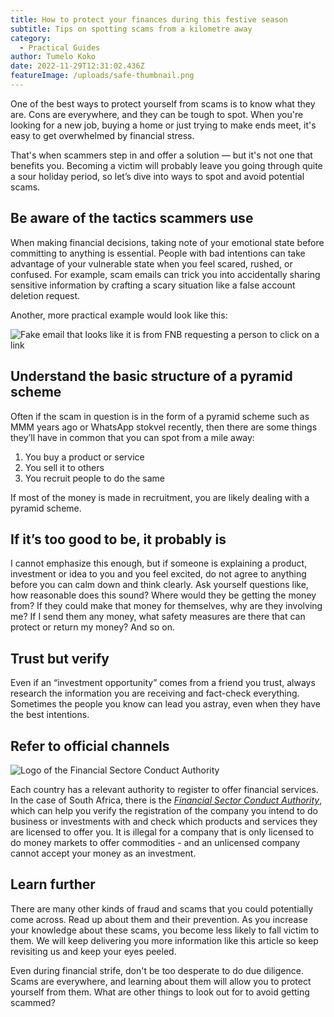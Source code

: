 ```yaml
---
title: How to protect your finances during this festive season
subtitle: Tips on spotting scams from a kilometre away
category:
  - Practical Guides
author: Tumelo Koko
date: 2022-11-29T12:31:02.436Z
featureImage: /uploads/safe-thumbnail.png
---
```

One of the best ways to protect yourself from scams is to know what they are. Cons are everywhere, and they can be tough to spot. When you're looking for a new job, buying a home or just trying to make ends meet, it's easy to get overwhelmed by financial stress.

That's when scammers step in and offer a solution — but it's not one that benefits you. Becoming a victim will probably leave you going through quite a sour holiday period, so let’s dive into ways to spot and avoid potential scams.

## [](<>)Be aware of the tactics scammers use

When making financial decisions, taking note of your emotional state before committing to anything is essential. People with bad intentions can take advantage of your vulnerable state when you feel scared, rushed, or confused. For example, scam emails can trick you into accidentally sharing sensitive information by crafting a scary situation like a false account deletion request.

Another, more practical example would look like this:

![Fake email that looks like it is from FNB requesting a person to click on a link](/uploads/screenshot.png "Scam email that looks like it from FNB.")

## [](<>)Understand the basic structure of a pyramid scheme

Often if the scam in question is in the form of a pyramid scheme such as MMM years ago or WhatsApp stokvel recently, then there are some things they’ll have in common that you can spot from a mile away:

1. You buy a product or service
2. You sell it to others
3. You recruit people to do the same

If most of the money is made in recruitment, you are likely dealing with a pyramid scheme.

## [](<>)If it’s too good to be, it probably is

I cannot emphasize this enough, but if someone is explaining a product, investment or idea to you and you feel excited, do not agree to anything before you can calm down and think clearly. Ask yourself questions like, how reasonable does this sound? Where would they be getting the money from? If they could make that money for themselves, why are they involving me? If I send them any money, what safety measures are there that can protect or return my money? And so on.

## [](<>)Trust but verify

Even if an “investment opportunity” comes from a friend you trust, always research the information you are receiving and fact-check everything. Sometimes the people you know can lead you astray, even when they have the best intentions.

## [](<>)Refer to official channels

![Logo of the Financial Sectore Conduct Authority](/uploads/logo-fsca.png)

Each country has a relevant authority to register to offer financial services. In the case of South Africa, there is the *[Financial Sector Conduct Authority](https://www.fsca.co.za/Pages/Default.aspx)*, which can help you verify the registration of the company you intend to do business or investments with and check which products and services they are licensed to offer you. It is illegal for a company that is only licensed to do money markets to offer commodities - and an unlicensed company cannot accept your money as an investment.

## [](<>)Learn further

There are many other kinds of fraud and scams that you could potentially come across. Read up about them and their prevention. As you increase your knowledge about these scams, you become less likely to fall victim to them. We will keep delivering you more information like this article so keep revisiting us and keep your eyes peeled.

Even during financial strife, don't be too desperate to do due diligence. Scams are everywhere, and learning about them will allow you to protect yourself from them. What are other things to look out for to avoid getting scammed?